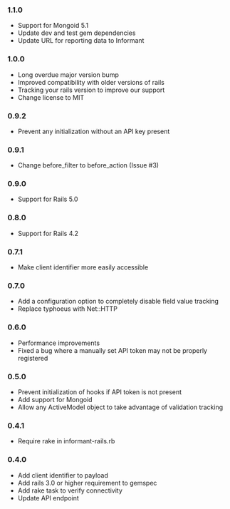 ### 1.1.0 ###

* Support for Mongoid 5.1
* Update dev and test gem dependencies
* Update URL for reporting data to Informant

### 1.0.0 ###

* Long overdue major version bump
* Improved compatibility with older versions of rails
* Tracking your rails version to improve our support
* Change license to MIT

### 0.9.2 ###

* Prevent any initialization without an API key present

### 0.9.1 ###

* Change before_filter to before_action (Issue #3)

### 0.9.0 ###

* Support for Rails 5.0

### 0.8.0 ###

* Support for Rails 4.2

### 0.7.1 ###

* Make client identifier more easily accessible

### 0.7.0 ###

* Add a configuration option to completely disable field value tracking
* Replace typhoeus with Net::HTTP

### 0.6.0 ###

* Performance improvements
* Fixed a bug where a manually set API token may not be properly registered

### 0.5.0 ###

* Prevent initialization of hooks if API token is not present
* Add support for Mongoid
* Allow any ActiveModel object to take advantage of validation tracking

### 0.4.1 ###

* Require rake in informant-rails.rb

### 0.4.0 ###

* Add client identifier to payload
* Add rails 3.0 or higher requirement to gemspec
* Add rake task to verify connectivity
* Update API endpoint
